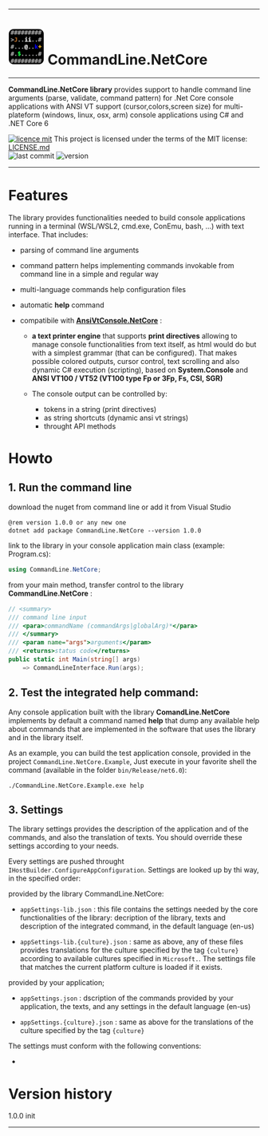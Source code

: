 ___

# ![CommandLine.NetCore](https://raw.githubusercontent.com/franck-gaspoz/AnsiVtConsole.NetCore/main/AnsiVtConsole.NetCore/assets/ascii-icon.png "AnsiVtConsole.NetCore") CommandLine.NetCore

___

**CommandLine.NetCore library** provides support to handle command line arguments (parse, validate, command pattern) for .Net Core console applications with ANSI VT support (cursor,colors,screen size) for multi-plateform (windows, linux, osx, arm) console applications using C# and .NET Core 6

[![licence mit](https://img.shields.io/badge/licence-MIT-blue.svg)](license.md) This project is licensed under the terms of the MIT license: [LICENSE.md](LICENSE.md)  
![last commit](https://img.shields.io/github/last-commit/franck-gaspoz/CommandLine.NetCore?style=plastic)
![version](https://img.shields.io/github/v/tag/franck-gaspoz/CommandLine.NetCore?style=plastic)
___

# Features

The library provides functionalities needed to build console applications running in a terminal (WSL/WSL2, cmd.exe, ConEmu, bash, ...) with text interface. That includes:

- parsing of command line arguments

- command pattern helps implementing commands invokable from command line in a simple and regular way

- multi-language commands help configuration files

- automatic **help** command

- compatibile with [**AnsiVtConsole.NetCore**](https://github.com/franck-gaspoz/AnsiVtConsole.NetCore) :

    - **a text printer engine** that supports **print directives** allowing to manage console functionalities from text itself, as html would do but with a simplest grammar (that can be configured). That makes possible colored outputs, cursor control, text scrolling and also dynamic C# execution (scripting), based on **System.Console** and **ANSI VT100 / VT52 (VT100 type Fp or 3Fp, Fs, CSI, SGR)** 

    - The console output can be controlled by:
        - tokens in a string (print directives)
        - as string shortcuts (dynamic ansi vt strings)
        - throught API methods

# Howto

## 1. Run the command line

download the nuget from command line or add it from Visual Studio

``` dos
@rem version 1.0.0 or any new one
dotnet add package CommandLine.NetCore --version 1.0.0
```

link to the library in your console application main class (example: Program.cs):

``` csharp
using CommandLine.NetCore;
```

from your main method, transfer control to the library **CommandLine.NetCore** :

``` csharp
// <summary>
/// command line input
/// <para>commandName (commandArgs|globalArg)*</para>
/// </summary>
/// <param name="args">arguments</param>
/// <returns>status code</returns>
public static int Main(string[] args)
    => CommandLineInterface.Run(args);
```

## 2. Test the integrated **help** command:

Any console application built with the library **ComandLine.NetCore** implements by 
default a command named **help** that dump any available help about commands that are 
implemented in the software that uses the library and in the library itself. 

As an example, you can build the test application console, provided in the project `CommandLine.NetCore.Example`, 
Just execute in your favorite shell the command (available in the folder `bin/Release/net6.0`):

``` dos
./CommandLine.NetCore.Example.exe help
```

## 3. Settings

The library settings provides the description of the application and of the commands, and also the translation of texts.
You should override these settings according to your needs.

Every settings are pushed throught `IHostBuilder.ConfigureAppConfiguration`. 
Settings are looked up by thi way, in the specified order:

provided by the library CommandLine.NetCore:

- `appSettings-lib.json` : this file contains the settings needed by the core functionalities
of the library: decription of the library, texts and description of the integrated command, in
the default language (en-us)

- `appSettings-lib.{culture}.json` : same as above, any of these files provides translations for the
culture specified by the tag `{culture}` according to available cultures specified in `Microsoft.`.
The settings file that matches the current platform culture is loaded if it exists.

provided by your application;

- `appSettings.json` : dscription of the commands provided by your application, the texts, and any
settings in the default language (en-us)

- `appSettings.{culture}.json` : same as above for the translations of the culture specified by the tag
`{culture}`

The settings must conform with the following conventions:

- 

# Version history

1.0.0 init

___

